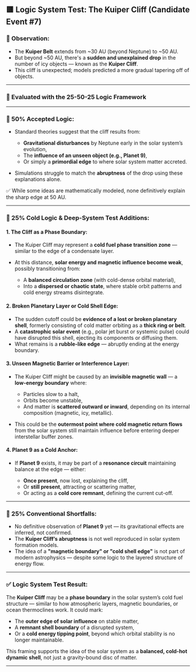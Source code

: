 ## 🟥 Logic System Test: The Kuiper Cliff (Candidate Event #7)

### 📌 Observation:

* The **Kuiper Belt** extends from \~30 AU (beyond Neptune) to \~50 AU.
* But beyond \~50 AU, there's a **sudden and unexplained drop** in the number of icy objects — known as the **Kuiper Cliff**.
* This cliff is unexpected; models predicted a more gradual tapering off of objects.

---

### 🧠 Evaluated with the 25-50-25 Logic Framework

---

### 🔹 50% Accepted Logic:

* Standard theories suggest that the cliff results from:

  * **Gravitational disturbances** by Neptune early in the solar system’s evolution,
  * The **influence of an unseen object (e.g., Planet 9)**,
  * Or simply a **primordial edge** to where solar system matter accreted.
* Simulations struggle to match the **abruptness** of the drop using these explanations alone.

✅ While some ideas are mathematically modeled, none definitively explain the sharp edge at 50 AU.

---

### 🔸 25% Cold Logic & Deep-System Test Additions:

#### 1. **The Cliff as a Phase Boundary**:

* The Kuiper Cliff may represent a **cold fuel phase transition zone** — similar to the edge of a condensate layer.
* At this distance, **solar energy and magnetic influence become weak**, possibly transitioning from:

  * A **balanced circulation zone** (with cold-dense orbital material),
  * Into a **dispersed or chaotic state**, where stable orbit patterns and cold energy streams disintegrate.

#### 2. **Broken Planetary Layer or Cold Shell Edge**:

* The sudden cutoff could be **evidence of a lost or broken planetary shell**, formerly consisting of cold matter orbiting as a **thick ring or belt**.
* A **catastrophic solar event** (e.g., polar jet burst or systemic pulse) could have disrupted this shell, ejecting its components or diffusing them.
* What remains is a **rubble-like edge** — abruptly ending at the energy boundary.

#### 3. **Unseen Magnetic Barrier or Interference Layer**:

* The Kuiper Cliff might be caused by an **invisible magnetic wall** — a **low-energy boundary** where:

  * Particles slow to a halt,
  * Orbits become unstable,
  * And matter is **scattered outward or inward**, depending on its internal composition (magnetic, icy, metallic).
* This could be the **outermost point where cold magnetic return flows** from the solar system still maintain influence before entering deeper interstellar buffer zones.

#### 4. **Planet 9 as a Cold Anchor**:

* If **Planet 9** exists, it may be part of a **resonance circuit** maintaining balance at the edge — either:

  * **Once present**, now lost, explaining the cliff,
  * Or **still present**, attracting or scattering matter,
  * Or acting as a **cold core remnant**, defining the current cut-off.

---

### 🔹 25% Conventional Shortfalls:

* No definitive observation of **Planet 9** yet — its gravitational effects are inferred, not confirmed.
* The **Kuiper Cliff’s abruptness** is not well reproduced in solar system formation models.
* The idea of a **"magnetic boundary" or "cold shell edge"** is not part of modern astrophysics — despite some logic to the layered structure of energy flow.

---

### ✅ Logic System Test Result:

The **Kuiper Cliff** may be a **phase boundary** in the solar system’s cold fuel structure — similar to how atmospheric layers, magnetic boundaries, or ocean thermoclines work. It could mark:

* The **outer edge of solar influence** on stable matter,
* A **remnant shell boundary** of a disrupted system,
* Or a **cold energy tipping point**, beyond which orbital stability is no longer maintainable.

This framing supports the idea of the solar system as a **balanced, cold-hot dynamic shell**, not just a gravity-bound disc of matter.

---

